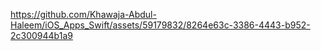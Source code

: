 https://github.com/Khawaja-Abdul-Haleem/iOS_Apps_Swift/assets/59179832/8264e63c-3386-4443-b952-2c300944b1a9
